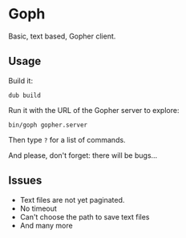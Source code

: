 # Goph

Basic, text based, Gopher client.

## Usage

Build it:

    dub build

Run it with the URL of the Gopher server to explore:

    bin/goph gopher.server

Then type `?` for a list of commands.

And please, don't forget: there will be bugs…

## Issues

- Text files are not yet paginated.
- No timeout
- Can't choose the path to save text files
- And many more
